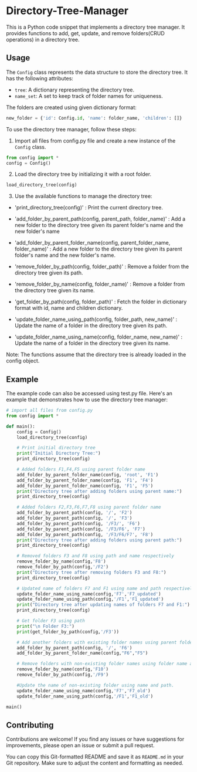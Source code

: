 # Directory-Tree-Manager
This is a Python code snippet that implements a directory tree manager. It provides functions to add, get, update, and remove folders(CRUD operations) in a directory tree.


## Usage

The `Config` class represents the data structure to store the directory tree. It has the following attributes:

- `tree`: A dictionary representing the directory tree.
- `name_set`: A set to keep track of folder names for uniqueness.

The folders are created using given dictionary format: 
```python
new_folder = {'id': Config.id, 'name': folder_name, 'children': []}
```

To use the directory tree manager, follow these steps:

1. Import all files from config.py file and create a new instance of the `Config` class.

```python
from config import *
config = Config()
```

2. Load the directory tree by initializing it with a root folder.

```python
load_directory_tree(config)
```


3. Use the available functions to manage the directory tree:

- 'print_directory_tree(config)' : Print the current directory tree.
* 'add_folder_by_parent_path(config, parent_path, folder_name)' : Add a new folder to the directory tree given its parent folder's name and the new folder's name
+ 'add_folder_by_parent_folder_name(config, parent_folder_name, folder_name)' : Add a new folder to the directory tree given its parent folder's name and the new folder's name.
- 'remove_folder_by_path(config, folder_path)' : Remove a folder from the directory tree given its path.
* 'remove_folder_by_name(config, folder_name)' : Remove a folder from the directory tree given its name.
+ 'get_folder_by_path(config, folder_path)' : Fetch the folder in dictionary format with id, name and children dictionary.
- 'update_folder_name_using_path(config, folder_path, new_name)' : Update the name of a folder in the directory tree given its path.
* 'update_folder_name_using_name(config, folder_name, new_name)' : Update the name of a folder in the directory tree given its name.

Note: The functions assume that the directory tree is already loaded in the config object.

## Example
The example code can also be accessed using test.py file.
Here's an example that demonstrates how to use the directory tree manager:

```python
# import all files from config.py
from config import *

def main():
    config = Config()
    load_directory_tree(config)

    # Print initial directory tree
    print("Initial Directory Tree:")
    print_directory_tree(config)

    # Added folders F1,F4,F5 using parent folder name
    add_folder_by_parent_folder_name(config, 'root', 'F1')
    add_folder_by_parent_folder_name(config, 'F1', 'F4')
    add_folder_by_parent_folder_name(config, 'F1', 'F5')
    print("Directory tree after adding folders using parent name:")
    print_directory_tree(config)

    # Added folders F2,F3,F6,F7,F8 using parent folder name
    add_folder_by_parent_path(config, '/', 'F2')
    add_folder_by_parent_path(config, '/', 'F3')
    add_folder_by_parent_path(config, '/F3/', 'F6')
    add_folder_by_parent_path(config, '/F3/F6', 'F7')
    add_folder_by_parent_path(config, '/F3/F6/F7', 'F8')
    print("Directory tree after adding folders using parent path:")
    print_directory_tree(config)

    # Removed folders F3 and F8 using path and name respectively
    remove_folder_by_name(config,'F8')
    remove_folder_by_path(config,'/F2')
    print("Directory tree after removing folders F3 and F8:")
    print_directory_tree(config)

    # Updated name of folders F7 and F1 using name and path respectively
    update_folder_name_using_name(config,'F7','F7_updated')
    update_folder_name_using_path(config,'/F1','F1_updated')
    print("Directory tree after updating names of folders F7 and F1:")
    print_directory_tree(config)

    # Get folder F3 using path
    print("\n Folder F3:")
    print(get_folder_by_path(config,'/F3'))

    # Add another folders with existing folder names using parent folder name and path.
    add_folder_by_parent_path(config, '/', 'F6')
    add_folder_by_parent_folder_name(config,"F6","F5")

    # Remove folders with non-existing folder names using folder name and path.
    remove_folder_by_name(config,'F10')
    remove_folder_by_path(config,'/F9')

    #Update the name of non-existing folder using name and path.
    update_folder_name_using_name(config,'F7','F7_old')
    update_folder_name_using_path(config,'/F1','F1_old')

main()
```

## Contributing
Contributions are welcome! If you find any issues or have suggestions for improvements, please open an issue or submit a pull request.

You can copy this Git-formatted README and save it as `README.md` in your Git repository. Make sure to adjust the content and formatting as needed.



